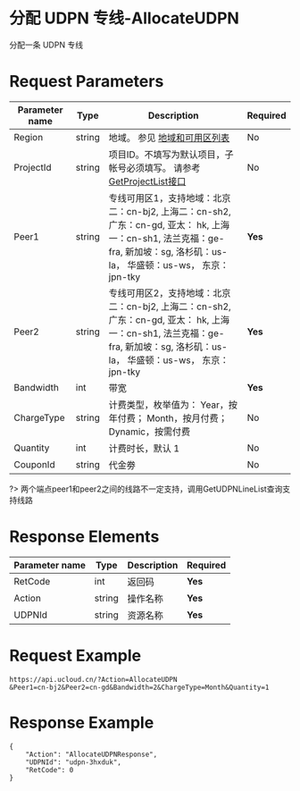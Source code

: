 # 分配 UDPN 专线-AllocateUDPN

分配一条 UDPN 专线

# Request Parameters
|Parameter name|Type|Description|Required|
|---|---|---|---|
|Region|string|地域。 参见 [地域和可用区列表](api/summary/regionlist)|No|
|ProjectId|string|项目ID。不填写为默认项目，子帐号必须填写。 请参考[GetProjectList接口](api/summary/get_project_list)|No|
|Peer1|string|专线可用区1，支持地域：北京二：cn-bj2, 上海二：cn-sh2, 广东：cn-gd, 亚太： hk, 上海一：cn-sh1, 法兰克福：ge-fra, 新加坡：sg,  洛杉矶：us-la， 华盛顿：us-ws， 东京：jpn-tky|**Yes**|
|Peer2|string|专线可用区2，支持地域：北京二：cn-bj2, 上海二：cn-sh2, 广东：cn-gd, 亚太： hk, 上海一：cn-sh1, 法兰克福：ge-fra, 新加坡：sg,  洛杉矶：us-la， 华盛顿：us-ws， 东京：jpn-tky|**Yes**|
|Bandwidth|int|带宽|**Yes**|
|ChargeType|string|计费类型，枚举值为： Year，按年付费； Month，按月付费； Dynamic，按需付费|No|
|Quantity|int|计费时长，默认 1|No|
|CouponId|string|代金劵|No|

?> 两个端点peer1和peer2之间的线路不一定支持，调用GetUDPNLineList查询支持线路

# Response Elements
|Parameter name|Type|Description|Required|
|---|---|---|---|
|RetCode|int|返回码|**Yes**|
|Action|string|操作名称|**Yes**|
|UDPNId|string|资源名称|**Yes**|

# Request Example
```
https://api.ucloud.cn/?Action=AllocateUDPN
&Peer1=cn-bj2&Peer2=cn-gd&Bandwidth=2&ChargeType=Month&Quantity=1
```

# Response Example
```
{
    "Action": "AllocateUDPNResponse", 
    "UDPNId": "udpn-3hxduk", 
    "RetCode": 0
}
```

